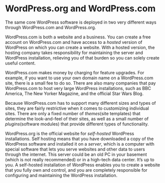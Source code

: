 # WordPress.org and WordPress.com


The same core WordPress software is deployed in two very different ways through WordPress.com and WordPress.org.

WordPress.com is both a website and a business. You can create a free account on WordPress.com and have access to a *hosted* version of WordPress on which you can create a website. With a hosted version, the hosting company takes responsibility for maintaining the server and WordPress installation, relieving you of that burden so you can solely create useful content.

WordPress.com makes money by charging for feature upgrades. For example, if you want to use your own domain name on a WordPress.com site, there is a small fee to do so. There are also many companies that pay WordPress.com to host very large WordPress installations, such as BBC America, The New Yorker Magazine, and the official Star Wars Blog.

Because WordPress.com has to support many different sizes and types of sites, they are fairly restrictive when it comes to customizing individual sites. There are only a fixed number of *themes*(site templates) that determine the look-and-feel of their sites, as well as a small number of *plugins*(software modules) that provide different types of functionality.

WordPress.org is the official website for *self-hosted* WordPress installations. Self hosting means that you have downloaded a copy of the WordPress software and installed it on a *server*, which is a computer with special software that lets you serve websites and other data to users through the internet. This server could be an old PC in your basement (which is not really recommended) or in a high-tech data center. It’s up to you. A self-hosted installation of WordPress enables you to create a website that you fully own and control, and you are completely responsible for configuring and maintaining the WordPress installation.
